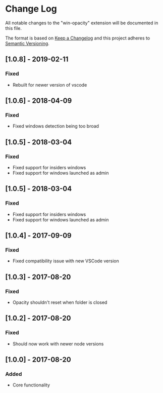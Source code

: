 # Change Log
All notable changes to the "win-opacity" extension will be documented in this file.

The format is based on [Keep a Changelog](http://keepachangelog.com/en/1.0.0/)
and this project adheres to [Semantic Versioning](http://semver.org/spec/v2.0.0.html).

## [1.0.8] - 2019-02-11
### Fixed
 - Rebuilt for newer version of vscode

## [1.0.6] - 2018-04-09
### Fixed
 - Fixed windows detection being too broad

## [1.0.5] - 2018-03-04
### Fixed
 - Fixed support for insiders windows
 - Fixed support for windows launched as admin

## [1.0.5] - 2018-03-04
### Fixed
 - Fixed support for insiders windows
 - Fixed support for windows launched as admin

## [1.0.4] - 2017-09-09
### Fixed
 - Fixed compatibility issue with new VSCode version

## [1.0.3] - 2017-08-20
### Fixed
 - Opacity shouldn't reset when folder is closed

## [1.0.2] - 2017-08-20
### Fixed
 - Should now work with newer node versions

## [1.0.0] - 2017-08-20
### Added
 - Core functionality